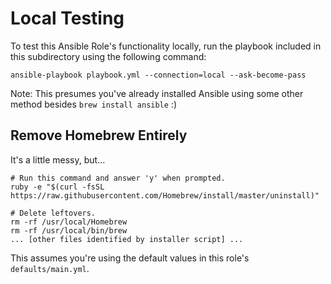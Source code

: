 # Local Testing

To test this Ansible Role's functionality locally, run the playbook included in this subdirectory using the following command:

    ansible-playbook playbook.yml --connection=local --ask-become-pass

Note: This presumes you've already installed Ansible using some other method besides `brew install ansible` :)

## Remove Homebrew Entirely

It's a little messy, but...

    # Run this command and answer 'y' when prompted.
    ruby -e "$(curl -fsSL https://raw.githubusercontent.com/Homebrew/install/master/uninstall)"
    
    # Delete leftovers.
    rm -rf /usr/local/Homebrew
    rm -rf /usr/local/bin/brew
    ... [other files identified by installer script] ...

This assumes you're using the default values in this role's `defaults/main.yml`.
